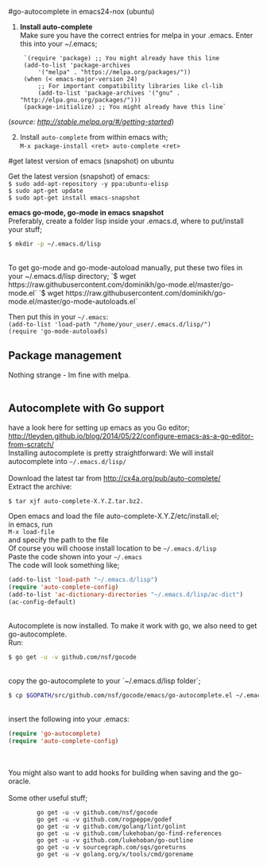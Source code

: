 #go-autocomplete in emacs24-nox (ubuntu)
1. **Install auto-complete**  
   Make sure you have the correct entries for melpa in your .emacs. Enter this into your ~/.emacs;  

		`(require 'package) ;; You might already have this line  
		(add-to-list 'package-archives    
			'("melpa" . "https://melpa.org/packages/"))    
		(when (< emacs-major-version 24)  
			;; For important compatibility libraries like cl-lib  
			(add-to-list 'package-archives '("gnu" . "http://elpa.gnu.org/packages/")))    
		(package-initialize) ;; You might already have this line`  
		
(_source: http://stable.melpa.org/#/getting-started_)

2. Install `auto-complete` from within emacs with;  
`M-x package-install <ret> auto-complete <ret>`  



#get latest version of emacs (snapshot) on ubuntu  

Get the latest version (snapshot) of emacs:  
	`$ sudo add-apt-repository -y ppa:ubuntu-elisp`  
	`$ sudo apt-get update`  
	`$ sudo apt-get install emacs-snapshot`

**emacs go-mode, go-mode in emacs snapshot**  
Preferably, create a folder lisp inside your .emacs.d, where to put/install your stuff;

```bash
$ mkdir -p ~/.emacs.d/lisp
```

<br>
To get go-mode and go-mode-autoload manually, put these two files in your ~/.emacs.d/lisp directory;  
`$ wget https://raw.githubusercontent.com/dominikh/go-mode.el/master/go-mode.el`  
`$ wget https://raw.githubusercontent.com/dominikh/go-mode.el/master/go-mode-autoloads.el`  

Then put this in your `~/.emacs`:  
		`(add-to-list 'load-path "/home/your_user/.emacs.d/lisp/")`  
		`(require 'go-mode-autoloads)`

## Package management
Nothing strange - Im fine with melpa.
<br>
<br>
## Autocomplete with Go support
have a look here for setting up emacs as you Go editor;
<br>http://tleyden.github.io/blog/2014/05/22/configure-emacs-as-a-go-editor-from-scratch/
<br>
Installing autocomplete is pretty straightforward:
We will install autocomplete into `~/.emacs.d/lisp/`<br>
<br>Download the latest tar from http://cx4a.org/pub/auto-complete/
<br>
Extract the archive:

```bash
$ tar xjf auto-complete-X.Y.Z.tar.bz2.
```

Open emacs and load the file auto-complete-X.Y.Z/etc/install.el;<br>
in emacs, run <br>
`M-x load-file`
<br>
and specify the path to the file
<br>
Of course you will choose install location to be `~/.emacs.d/lisp`<br>
Paste the code shown into your `~/.emacs`<br>
The code will look something like;<br>

```lisp
(add-to-list 'load-path "~/.emacs.d/lisp")
(require 'auto-complete-config)
(add-to-list 'ac-dictionary-directories "~/.emacs.d/lisp/ac-dict")
(ac-config-default)
```

<br>
Autocomplete is now installed. To make it work with go, we also need to get go-autocomplete.
<br>
Run:<br>


```bash
$ go get -u -v github.com/nsf/gocode
```

<br>
copy the go-autocomplete to your `~/.emacs.d/lisp folder`;

```bash
$ cp $GOPATH/src/github.com/nsf/gocode/emacs/go-autocomplete.el ~/.emacs.d/lisp
```
	  
<br>
insert the following into your .emacs:
<br>

```lisp
(require 'go-autocomplete)
(require 'auto-complete-config)
```
<br>
<br>
You might also want to add hooks for building when saving and the go-oracle.  
<br>
<br>
Some other useful stuff;  

			go get -u -v github.com/nsf/gocode  
			go get -u -v github.com/rogpeppe/godef  
			go get -u -v github.com/golang/lint/golint  
			go get -u -v github.com/lukehoban/go-find-references  
			go get -u -v github.com/lukehoban/go-outline  
			go get -u -v sourcegraph.com/sqs/goreturns  
			go get -u -v golang.org/x/tools/cmd/gorename  

